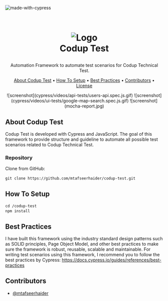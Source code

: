 ![made-with-cypress](https://img.shields.io/badge/Developed%20with-Cypress-informational)

<!-- Codup LOGO -->
<br />
<h1>
<p align="center">
  <img src="D:\Workspace\codup-test\codup-logo.jpg" alt="Logo" width="154" height="33">
  <br>Codup Test
</h1>
  <p align="center">
    Automation Framework to automate test scenarios for Codup Technical Test.
    <br />
    </p>
<p align="center">
  <a href="#about-the-project">About Codup Test</a> •
  <a href="#installation">How To Setup</a> •
  <a href="#best-practices">Best Practices</a> •
  <a href="#contributors">Contributors</a> •
  <a href="LICENSE.md">License</a>
</p>

<p align="center">
![screenshot](cypress/videos/api-tests/users-api.spec.js.gif)
![screenshot](cypress/videos/ui-tests/google-map-search.spec.js.gif)
![screenshot](mocha-report.jpg) 
</p>
                          
## About Codup Test
Codup Test is developed with Cypress and JavaScript. The goal of this framework to provide structure and guideline to automate all possible test scenarios related to Codup Technical Test.

### Repository

Clone from GitHub:

```
git clone https://github.com/mtafseerhaider/codup-test.git

```

## How To Setup

```npm
cd /codup-test
npm install
```

## Best Practices

I have built this framework using the industry standard design patterns such as SOLID principles, Page Object Model, and other best practices to make sure the framework is robust, reusable, scalable and maintainable.
For writing test scenarios using this framework, I recommend you to follow the best practices by Cypress: https://docs.cypress.io/guides/references/best-practices

## Contributors

- [@mtafseerhaider](https://github.com/mtafseerhaider/mtafseerhaider)

